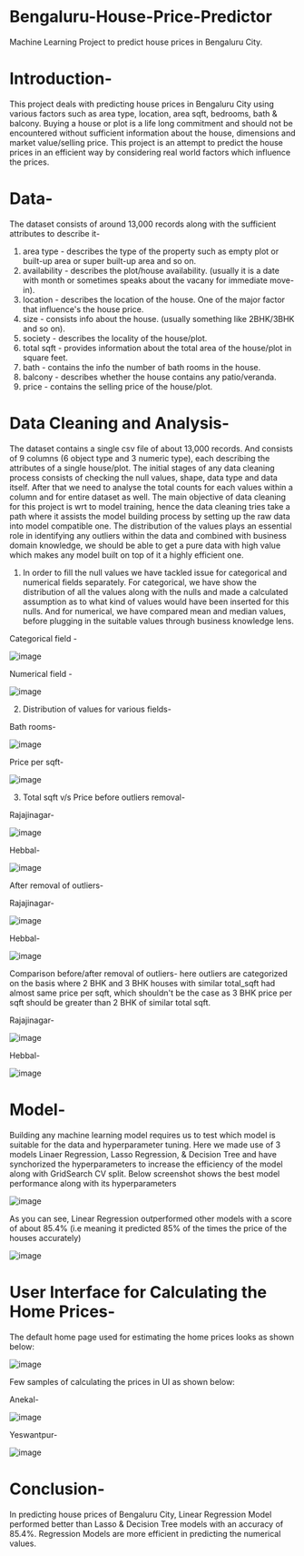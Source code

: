 # Bengaluru-House-Price-Predictor
Machine Learning Project to predict house prices in Bengaluru City.

# Introduction-

This project deals with predicting house prices in Bengaluru City using various factors such as area type, location, area sqft, bedrooms, bath & balcony. Buying a house or plot is a life long commitment and should not be encountered without sufficient information about the house, dimensions and market value/selling price. This project is an attempt to predict the house prices in an efficient way by considering real world factors which influence the prices.

# Data-

The dataset consists of around 13,000 records along with the sufficient attributes to describe it-
1) area type - describes the type of the property such as empty plot or built-up area or super built-up area and so on.
2) availability - describes the plot/house availability. (usually it is a date with month or sometimes speaks about the vacany for immediate move-in).
3) location - describes the location of the house. One of the major factor that influence's the house price.
4) size - consists info about the house. (usually something like 2BHK/3BHK and so on).
5) society - describes the locality of the house/plot.
6) total sqft - provides information about the total area of the house/plot in square feet.
7) bath - contains the info the number of bath rooms in the house.
8) balcony - describes whether the house contains any patio/veranda.
9) price - contains the selling price of the house/plot.

# Data Cleaning and Analysis- 

The dataset contains a single csv file of about 13,000 records. And consists of 9 columns (6 object type and 3 numeric type), each describing the attributes of a single house/plot. The initial stages of any data cleaning process consists of checking the null values, shape, data type and data itself. After that we need to analyse the total counts for each values within a column and for entire dataset as well. The main objective of data cleaning for this project is wrt to model training, hence the data cleaning tries take a path where it assists the model building process by setting up the raw data into model compatible one.
The distribution of the values plays an essential role in identifying any outliers within the data and combined with business domain knowledge, we should be able to get a pure data with high value which makes any model built on top of it a highly efficient one.

1) In order to fill the null values we have tackled issue for categorical and numerical fields separately. For categorical, we have show the distribution of all the values along with the nulls and made a calculated assumption as to what kind of values would have been inserted for this nulls. And for numerical, we have compared mean and median values, before plugging in the suitable values through business knowledge lens.

  Categorical field -
  
  ![image](https://github.com/NaveenST/Bengaluru-House-Price-Predictor/blob/896e14360640766813cf5633ed733ca6677f5be6/Screenshots/Null%20values%20Distribution%20for%20Balcony.png)


  Numerical field -
  
  ![image](https://github.com/NaveenST/Bengaluru-House-Price-Predictor/blob/896e14360640766813cf5633ed733ca6677f5be6/Screenshots/Null%20values%20Distribution%20for%20bath%20rooms.png)
  
2) Distribution of values for various fields-

Bath rooms-

  ![image](https://github.com/NaveenST/Bengaluru-House-Price-Predictor/blob/1c203982de530a9e70523b21a6f80c980c389d6b/Screenshots/Distribution%20of%20Bath%20rooms.png)
  
Price per sqft-

  ![image](https://github.com/NaveenST/Bengaluru-House-Price-Predictor/blob/1c203982de530a9e70523b21a6f80c980c389d6b/Screenshots/Price%20per%20sqft%20distribution.png)
  
  
3) Total sqft v/s Price before outliers removal-

Rajajinagar-

  ![image](https://github.com/NaveenST/Bengaluru-House-Price-Predictor/blob/1c203982de530a9e70523b21a6f80c980c389d6b/Screenshots/Rajajinagar%20total_sqft%20vs%20price.png)
  
Hebbal-

  ![image](https://github.com/NaveenST/Bengaluru-House-Price-Predictor/blob/1c203982de530a9e70523b21a6f80c980c389d6b/Screenshots/Hebbal%20total_sqft%20vs%20price.png)
  
After removal of outliers-

Rajajinagar-

  ![image](https://github.com/NaveenST/Bengaluru-House-Price-Predictor/blob/1c203982de530a9e70523b21a6f80c980c389d6b/Screenshots/Rajajinagar%20total_sqft%20vs%20price(After%20removing%20outliers).png)
  
Hebbal-

  ![image](https://github.com/NaveenST/Bengaluru-House-Price-Predictor/blob/1c203982de530a9e70523b21a6f80c980c389d6b/Screenshots/Hebbal%20total_sqft%20vs%20price(After%20removing%20outliers).png)
  
  
Comparison before/after removal of outliers- here outliers are categorized on the basis where 2 BHK and 3 BHK houses with similar total_sqft had almost same price per sqft, which shouldn't be the case as 3 BHK price per sqft should be greater than 2 BHK of similar total sqft. 

Rajajinagar-

  ![image](https://github.com/NaveenST/Bengaluru-House-Price-Predictor/blob/219aeeb6f6650bd20da0e4ca0b327fadbc60c3c6/Screenshots/Rajajinagar%20compare.png)
  
  
Hebbal-

  ![image](https://github.com/NaveenST/Bengaluru-House-Price-Predictor/blob/219aeeb6f6650bd20da0e4ca0b327fadbc60c3c6/Screenshots/Hebbal%20compare.png)
  
  
  
# Model-

Building any machine learning model requires us to test which model is suitable for the data and hyperparameter tuning. Here we made use of 3 models Linaer Regression, Lasso Regression, & Decision Tree and have synchorized the hyperparameters to increase the efficiency of the model along with GridSearch CV split.
Below screenshot shows the best model performance along with its hyperparameters

  ![image](https://github.com/NaveenST/Bengaluru-House-Price-Predictor/blob/2f526164abe336e41aa0f7b17f27420a81c9c269/Screenshots/model%20scores.png)
  
As you can see, Linear Regression outperformed other models with a score of about 85.4% (i.e meaning it predicted 85% of the times the price of the houses accurately)


  ![image](https://github.com/NaveenST/Bengaluru-House-Price-Predictor/blob/2f526164abe336e41aa0f7b17f27420a81c9c269/Screenshots/Linear%20regression%20scores.png)


# User Interface for Calculating the Home Prices-

The default home page used for estimating the home prices looks as shown below:

  ![image](https://github.com/NaveenST/Bengaluru-House-Price-Predictor/blob/a19d4ccbaaa9e645a92013b9fb932137213baba6/Screenshots/Default.png)
  
Few samples of calculating the prices in UI as shown below:

Anekal-

  ![image](https://github.com/NaveenST/Bengaluru-House-Price-Predictor/blob/a19d4ccbaaa9e645a92013b9fb932137213baba6/Screenshots/Anekal%20Screenshot.png)
  
  
Yeswantpur-

  ![image](https://github.com/NaveenST/Bengaluru-House-Price-Predictor/blob/a19d4ccbaaa9e645a92013b9fb932137213baba6/Screenshots/Yeswanthput%20Screenshot.png)
  
  
# Conclusion-

In predicting house prices of Bengaluru City, Linear Regression Model performed better than Lasso & Decision Tree models with an accuracy of 85.4%. Regression Models are more efficient in predicting the numerical values.
